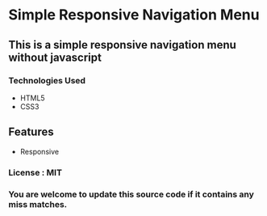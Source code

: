 # Simple Responsive Navigation Menu

## This is a simple responsive navigation menu without javascript

### Technologies Used
* HTML5
* CSS3

## Features
* Responsive

### License : MIT

### You are welcome to update this source code if it contains any miss matches.
